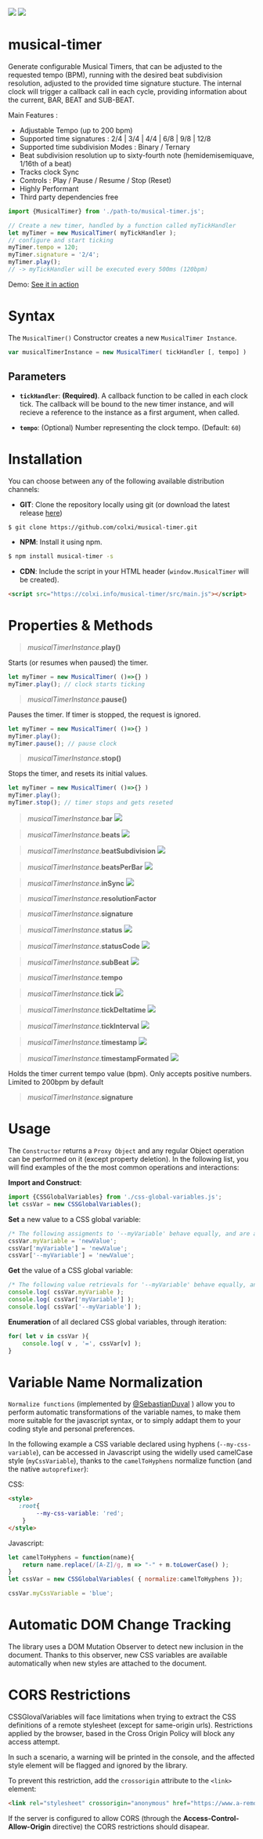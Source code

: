 ![](https://img.shields.io/badge/Javascript-ES6-orange.svg)
![](https://img.shields.io/badge/CSS-Custom_Properties-blue.svg)

# musical-timer 

Generate configurable Musical Timers, that can be adjusted to the requested tempo (BPM), running with the desired beat subdivision resolution, adjusted to the provided time signature stucture. The internal clock will trigger a callback call in each cycle, providing information about the current, BAR, BEAT and SUB-BEAT.

Main Features :
- Adjustable Tempo (up to 200 bpm)
- Supported time signatures : 2/4 | 3/4 | 4/4 | 6/8 | 9/8 | 12/8
- Supported time subdivision Modes : Binary / Ternary 
- Beat subdivision resolution up to sixty-fourth note (hemidemisemiquave, 1/16th of a beat)
- Tracks clock Sync 
- Controls : Play / Pause / Resume / Stop (Reset)
- Highly Performant
- Third party dependencies free



```javascript
import {MusicalTimer} from './path-to/musical-timer.js';

// Create a new timer, handled by a function called myTickHandler
let myTimer = new MusicalTimer( myTickHandler );
// configure and start ticking
myTimer.tempo = 120;
myTimer.signature = '2/4';
myTimer.play();
// -> myTickHandler will be executed every 500ms (120bpm) 
```

Demo: [See it in action](https://colxi.github.io/musical-timer/test/browser-test-import.html)


# Syntax

The `MusicalTimer()` Constructor creates a new `MusicalTimer Instance`. 

```javascript
var musicalTimerInstance = new MusicalTimer( tickHandler [, tempo] )
```

## Parameters

* **`tickHandler`**:
**(Required)**. A callback function to be called in each clock tick. The callback will be bound to the new timer instance, and will recieve a reference to the instance as a first argument, when called.

* **`tempo`**:
(Optional) Number representing the clock tempo. (Default: `60`)


# Installation
You can choose between any of the following available distribution channels:

- **GIT**: Clone the repository locally using git (or download the latest release [here](https://github.com/colxi/musical-timer/releases/latest))
 ```bash
 $ git clone https://github.com/colxi/musical-timer.git
```

- **NPM**: Install it using npm. 
 ```bash
$ npm install musical-timer -s
```

- **CDN**: Include the script in your HTML header (`window.MusicalTimer` will be created).
 ```html
<script src="https://colxi.info/musical-timer/src/main.js"></script>
```

#  Properties & Methods

> _musicalTimerInstance_.**play()**

Starts (or resumes when paused) the timer.
```javascript
let myTimer = new MusicalTimer( ()=>{} )
myTimer.play(); // clock starts ticking
```

> _musicalTimerInstance_.**pause()** 

Pauses the timer. If timer is stopped, the request is ignored.
```javascript
let myTimer = new MusicalTimer( ()=>{} )
myTimer.play();
myTimer.pause(); // pause clock
```

> _musicalTimerInstance_.**stop()** 

Stops the timer, and resets its initial values.
```javascript
let myTimer = new MusicalTimer( ()=>{} )
myTimer.play();
myTimer.stop(); // timer stops and gets reseted
```

> _musicalTimerInstance_.**bar**  ![](https://colxi.info/musical-timer/docs/lock.png)


> _musicalTimerInstance_.**beats**  ![](https://colxi.info/musical-timer/docs/lock.png)

> _musicalTimerInstance_.**beatSubdivision**  ![](https://colxi.info/musical-timer/docs/lock.png)

> _musicalTimerInstance_.**beatsPerBar**  ![](https://colxi.info/musical-timer/docs/lock.png)

> _musicalTimerInstance_.**inSync**  ![](https://colxi.info/musical-timer/docs/lock.png)

> _musicalTimerInstance_.**resolutionFactor** 

> _musicalTimerInstance_.**signature** 

> _musicalTimerInstance_.**status**  ![](https://colxi.info/musical-timer/docs/lock.png)

> _musicalTimerInstance_.**statusCode**  ![](https://colxi.info/musical-timer/docs/lock.png)

> _musicalTimerInstance_.**subBeat**  ![](https://colxi.info/musical-timer/docs/lock.png)

> _musicalTimerInstance_.**tempo** 

> _musicalTimerInstance_.**tick**  ![](https://colxi.info/musical-timer/docs/lock.png)

> _musicalTimerInstance_.**tickDeltatime**  ![](https://colxi.info/musical-timer/docs/lock.png)

> _musicalTimerInstance_.**tickInterval**  ![](https://colxi.info/musical-timer/docs/lock.png)

> _musicalTimerInstance_.**timestamp**  ![](https://colxi.info/musical-timer/docs/lock.png)

> _musicalTimerInstance_.**timestampFormated**  ![](https://colxi.info/musical-timer/docs/lock.png)

Holds the timer current tempo value (bpm). Only accepts positive numbers. Limited to 200bpm by default

> _musicalTimerInstance_.**signature** 




# Usage
The `Constructor` returns a `Proxy Object` and any regular Object operation can be performed on it (except property deletion). In the following list, you will find examples of the the most common operations and interactions: 

**Import and Construct**:
```javascript
import {CSSGlobalVariables} from './css-global-variables.js';
let cssVar = new CSSGlobalVariables();
```

**Set** a new value to a CSS global variable:
```javascript
/* The following assigments to '--myVariable' behave equally, and are all valid */
cssVar.myVariable = 'newValue';
cssVar['myVariable'] = 'newValue';
cssVar['--myVariable'] = 'newValue';
```

**Get** the value of a CSS global variable:
```javascript
/* The following value retrievals for '--myVariable' behave equally, and are all valid */
console.log( cssVar.myVariable );
console.log( cssVar['myVariable'] );
console.log( cssVar['--myVariable'] );
```

**Enumeration** of all declared CSS global variables, through iteration:
```javascript
for( let v in cssVar ){
    console.log( v , '=', cssVar[v] );
}
```


# Variable Name Normalization
`Normalize functions` (implemented by [@SebastianDuval](https://github.com/SebastianDuval) ) allow you to perform automatic transformations of the variable names, to make them more suitable for the javascript syntax, or to simply addapt them to your coding style and personal preferences.

In the following example a CSS variable declared using hyphens (`--my-css-variable`), can be accessed in Javascript using the widelly used camelCase style (`myCssVariable`), thanks to the `camelToHyphens` normalize function (and the native `autoprefixer`):

CSS:
```html
<style>
   :root{
        --my-css-variable: 'red';
    }
</style>
```
Javascript: 
```javascript
let camelToHyphens = function(name){
    return name.replace(/[A-Z]/g, m => "-" + m.toLowerCase() );
}
let cssVar = new CSSGlobalVariables( { normalize:camelToHyphens });

cssVar.myCssVariable = 'blue';
```


# Automatic DOM Change Tracking

The library uses a DOM Mutation Observer to detect new inclusion in the document. Thanks to this observer, new CSS variables are available automatically when new styles are attached to the document.  


# CORS Restrictions
CSSGlovalVariables will face limitations when trying to extract the CSS definitions of a remote stylesheet (except for same-origin urls). Restrictions applied by the browser, based in the Cross Origin Policy will block any access attempt.

In such a scenario, a warning will be printed in the console, and the affected style element will be flagged and ignored by the library.

To prevent this restriction, add the `crossorigin` attribute to the `<link>` element:

```html
<link rel="stylesheet" crossorigin="anonymous" href="https://www.a-remote-server/styles.css">
```
If the server is configured to allow CORS (through the  **Access-Control-Allow-Origin** directive) the CORS restrictions should disapear.

